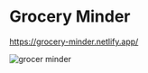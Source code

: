 # Grocery Minder
https://grocery-minder.netlify.app/

![grocer minder](https://github.com/homersalazar/Grocery-Minder/assets/110954891/4d946c98-da81-4779-8872-c3e1d957be96)

